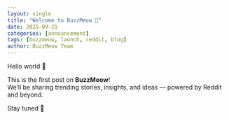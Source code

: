 ```yaml
---
layout: single
title: "Welcome to BuzzMeow 🎉"
date: 2025-09-21
categories: [announcement]
tags: [buzzmeow, launch, reddit, blog]
author: BuzzMeow Team
---
```


Hello world 👋  

This is the first post on **BuzzMeow**!  
We’ll be sharing trending stories, insights, and ideas — powered by Reddit and beyond.  

Stay tuned 🚀
